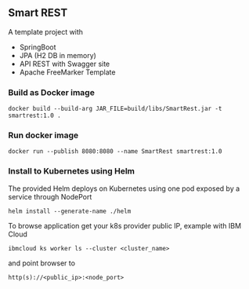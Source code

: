 ## Smart REST 

A template project with

* SpringBoot
* JPA (H2 DB in memory)
* API REST with Swagger site
* Apache FreeMarker Template

### Build as Docker image

    docker build --build-arg JAR_FILE=build/libs/SmartRest.jar -t smartrest:1.0 .
    
### Run docker image

    docker run --publish 8080:8080 --name SmartRest smartrest:1.0   
    
### Install to Kubernetes using Helm

The provided Helm deploys on Kubernetes using one pod exposed by a service through NodePort

    helm install --generate-name ./helm
    
To browse application get your k8s provider public IP, example with IBM Cloud 

    ibmcloud ks worker ls --cluster <cluster_name>
    
and point browser to

    http(s)://<public_ip>:<node_port>
    
    
    


